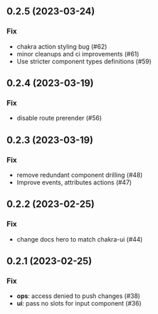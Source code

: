 ## 0.2.5 (2023-03-24)

### Fix

- chakra action styling bug (#62)
- minor cleanups and ci improvements (#61)
- Use stricter component types definitions (#59)

## 0.2.4 (2023-03-19)

### Fix

- disable route prerender (#56)

## 0.2.3 (2023-03-19)

### Fix

- remove redundant component drilling (#48)
- Improve events, attributes actions (#47)

## 0.2.2 (2023-02-25)

### Fix

- change docs hero to match chakra-ui (#44)

## 0.2.1 (2023-02-25)

### Fix

- **ops**: access denied to push changes (#38)
- **ui**: pass no slots for input component (#36)
